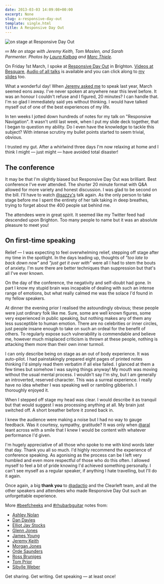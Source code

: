 ```yaml
---
date: 2013-03-03 14:09:08+00:00
excerpt: None
slug: a-responsive-day-out
template: single.html
title: A Responsive Day Out
---
```



![on stage at Responsive Day Out](/images/2013/03/me-at-responsive-day-out.jpg)


💤 _Me on stage with Jeremy Keith, Tom Maslen, and Sarah Parmenter. Photos by [Laura Kalbag](http://www.flickr.com/photos/laurakalbag/8522038116/) and [Marc Thiele](http://www.flickr.com/photos/marcthiele/8519278036/)._

On Friday 1st March, I spoke at [Responsive Day Out](http://responsiveconf.com/) in Brighton. [Videos at Besquare](http://www.besquare.me/conferences/responsive-day-out/), [Audio of all talks](http://adactio.com/journal/6091/) is available and you can click along to [my slides](https://speakerdeck.com/dbushell/responsive-navigation) too.

What a wonderful day! When [Jeremy asked me](/2012/12/07/responsive-day-out/) to speak last year, March seemed eons away. I've never spoken at anywhere near this level before. It was an honour I couldn't refuse and I figured, 20 minutes? I can handle that. I'm so glad I immediately said yes without thinking. I would have talked myself out of one of the best experiences of my life.

In ten weeks I jotted down hundreds of notes for my talk on "Responsive Navigation". It wasn't until last week, when I put my slide deck together, that I began to question my ability. Do I even have the knowledge to tackle this subject? With intense scrutiny my bullet points started to seem trivial, obvious.

I trusted my gut. After a whirlwind three days I'm now relaxing at home and I think I might — just might — have avoided total disaster!

## The conference

It may be that I'm slightly biased but Responsive Day Out was brilliant. Best conference I've ever attended. The shorter 20 minute format with Q&A allowed for more variety and honest discussion. I was glad to be second on the bill. I'll have to watch [@sazzy's](https://twitter.com/sazzy) talk again. As the only person to take stage before me I spent the entirety of her talk taking in deep breathes, trying to forget about the 400 people sat behind me.

The attendees were in great spirit. It seemed like my Twitter feed had descended upon Brighton. Too many people to name but it was an absolute pleasure to meet you!

## On first-time speaking

Relief — I was expecting to feel overwhelming relief, stepping off stage after my time in the spotlight. In the days leading up, thoughts of _"too late to back down now"_ and _"just get it over with"_ were all I had to stem the bouts of anxiety. I'm sure there are better techniques than suppression but that's all I've ever known.

On the day of the conference, the negativity and self-doubt had gone. In part I know my stupid brain was incapable of dealing with such an intense range of emotions, but what really calmed me was the solace I'd found in my fellow speakers.

At dinner the evening prior I realised the astoundingly obvious; these people were just ordinary folk like me. Sure, some are well known figures, some very experienced in public speaking, but nothing makes any of them any less susceptible to human emotion. There are no celebrities or inner circles, just people insane enough to take on such an ordeal for the benefit of others. To regularly expose such vulnerability is commendable and believe me, however much misplaced criticism is thrown at these people, nothing is attacking them more than their own inner turmoil.

I can only describe being on stage as an out of body experience. It was auto-pilot. I had painstakingly prepared eight pages of printed notes thinking I'd simply read them verbatim if all else failed. I glanced at them a few times but somehow I was saying things anyway! My mouth was moving without the usual mental process. I wouldn't say I'm shy, but I am generally an introverted, reserved character. This was a surreal experience. I really have no idea whether I was speaking well or rambling gibberish. I thoroughly enjoyed it.

When I stepped off stage my head was clear. I would describe it as tranquil but that would suggest I was processing anything at all. My brain just switched off. A short breather before it zoned back in.

I knew the audience were making a noise but I had no way to gauge feedback. Was it courtesy, sympathy, gratitude? It was only when [@aral](https://twitter.com/aral) leant across with a smile that I knew I would be content with whatever performance I'd given.

I'm hugely appreciative of all those who spoke to me with kind words later that day. Thank you all so much. I'd highly recommend the experience of conference speaking. As agonising as the process can be I left very humbled and even more respectful of those who do this often. I allowed myself to feel a bit of pride knowing I'd achieved something personally. I can't see myself as a regular speaker, if anything I hate travelling, but I'll do it again.

Once again, a big **thank you** to [@adactio](https://twitter.com/adactio) and the Clearleft team, and all the other speakers and attendees who made Responsive Day Out such an unforgettable experience.

More [#beefcheeks](https://twitter.com/search?q=%23beefcheeks) and [#rhubarbguitar](https://twitter.com/search?q=%23rhubarbguitar) notes from:

* [Ashley Nolan](http://www.dragongraphics.co.uk/blog/responsively-winging-it-together)
* [Dan Davies](http://www.dan-davies.co.uk/beefcheeks-in-brighton)
* [Elliot Jay Stocks](http://elliotjaystocks.com/blog/responsive-web-design-the-war-has-not-yet-been-won/)
* [Glenn Jones](http://glennjones.net/2013/03/response-day-out-conference/)
* [James Young](http://www.welcomebrand.co.uk/thoughts/responsive-day-out-we-still-dont-know-what-were-doing/)
* [Jeremy Keith](http://adactio.com/journal/6078/)
* [Morgan Jones](http://phunkyvenom.co.uk/phunky-says/2/3/2013/responsive-conf-brighton)
* [Orde Saunders](http://decadecity.net/blog/2013/03/01/)
* [Ross Bruniges](http://www.thecssdiv.co.uk/2013/03/on-responsive-design/)
* [Tom Prior](http://www.thebestisyettocome.co.uk/responsive-day-out-2013/)
* [Sibylle Weber](http://sibylleweber.com/2013/03/responsive-day-out-2013/)

Get sharing. Get writing. Get speaking — at least once!
